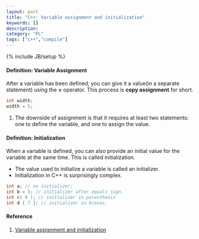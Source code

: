 ```yaml
--- 
layout: post 
title: "C++: Variable assignment and initialization" 
keywords: [] 
description: 
category: "PL"
tags: ["c++","compile"]
--- 
```

{% include JB/setup %}


#### Definition: Variable Assignment
After a variable has been defined, you can give it a value(in a separate
statement) using the **=** operator. This process is **copy assignment** for
short.

```cpp
int width;
width = 5;
```

1. The downside of assignment is that it requires at least two statements: one
   to define the variable, and one to assign the value.


#### Definition: Initialization
When a variable is defined, you can also provide an initial value for the
variable at the same time. This is called initialization.
- The value used to initialize a variable is called an initializer.
- Initialization in C++ is surprisingly complex.

```cpp
int a; // no initializer;
int b = 5; // initializer after equals sign.
int c( 6 ); // initializer in parenthesis
int d { 7 }; // initializer in braces.
```

















#### Reference
1. [Variable assignment and initialization](https://www.learncpp.com/cpp-tutorial/variable-assignment-and-initialization/)
